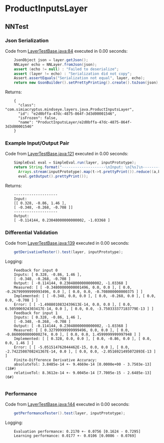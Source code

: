 # ProductInputsLayer
## NNTest
### Json Serialization
Code from [LayerTestBase.java:84](../../../../../../../../../MindsEye/src/test/java/com/simiacryptus/mindseye/layers/LayerTestBase.java#L84) executed in 0.00 seconds: 
```java
    JsonObject json = layer.getJson();
    NNLayer echo = NNLayer.fromJson(json);
    assert (echo != null) : "Failed to deserialize";
    assert (layer != echo) : "Serialization did not copy";
    Assert.assertEquals("Serialization not equal", layer, echo);
    return new GsonBuilder().setPrettyPrinting().create().toJson(json);
```

Returns: 

```
    {
      "class": "com.simiacryptus.mindseye.layers.java.ProductInputsLayer",
      "id": "e2d0bffa-47dc-4875-864f-3d3d00001546",
      "isFrozen": false,
      "name": "ProductInputsLayer/e2d0bffa-47dc-4875-864f-3d3d00001546"
    }
```



### Example Input/Output Pair
Code from [LayerTestBase.java:121](../../../../../../../../../MindsEye/src/test/java/com/simiacryptus/mindseye/layers/LayerTestBase.java#L121) executed in 0.00 seconds: 
```java
    SimpleEval eval = SimpleEval.run(layer, inputPrototype);
    return String.format("--------------------\nInput: \n[%s]\n--------------------\nOutput: \n%s",
      Arrays.stream(inputPrototype).map(t->t.prettyPrint()).reduce((a,b)->a+",\n"+b).get(),
      eval.getOutput().prettyPrint());
```

Returns: 

```
    --------------------
    Input: 
    [[ 0.328, -0.86, 1.46 ],
    [ -0.348, -0.268, -0.708 ]]
    --------------------
    Output: 
    [ -0.114144, 0.23048000000000002, -1.03368 ]
```



### Differential Validation
Code from [LayerTestBase.java:139](../../../../../../../../../MindsEye/src/test/java/com/simiacryptus/mindseye/layers/LayerTestBase.java#L139) executed in 0.00 seconds: 
```java
    getDerivativeTester().test(layer, inputPrototype);
```
Logging: 
```
    Feedback for input 0
    Inputs: [ 0.328, -0.86, 1.46 ],
    [ -0.348, -0.268, -0.708 ]
    Output: [ -0.114144, 0.23048000000000002, -1.03368 ]
    Measured: [ [ -0.34800000000001496, 0.0, 0.0 ], [ 0.0, -0.26799999999993496, 0.0 ], [ 0.0, 0.0, -0.708000000000375 ] ]
    Implemented: [ [ -0.348, 0.0, 0.0 ], [ 0.0, -0.268, 0.0 ], [ 0.0, 0.0, -0.708 ] ]
    Error: [ [ -1.4988010832439613E-14, 0.0, 0.0 ], [ 0.0, 6.505906924303417E-14, 0.0 ], [ 0.0, 0.0, -3.750333377183779E-13 ] ]
    Feedback for input 1
    Inputs: [ 0.328, -0.86, 1.46 ],
    [ -0.348, -0.268, -0.708 ]
    Output: [ -0.114144, 0.23048000000000002, -1.03368 ]
    Measured: [ [ 0.32799999999999496, 0.0, 0.0 ], [ 0.0, -0.8600000000000274, 0.0 ], [ 0.0, 0.0, 1.4599999999997948 ] ]
    Implemented: [ [ 0.328, 0.0, 0.0 ], [ 0.0, -0.86, 0.0 ], [ 0.0, 0.0, 1.46 ] ]
    Error: [ [ -5.051514762044462E-15, 0.0, 0.0 ], [ 0.0, -2.7422508708241367E-14, 0.0 ], [ 0.0, 0.0, -2.0516921495072893E-13 ] ]
    Finite-Difference Derivative Accuracy:
    absoluteTol: 3.8485e-14 +- 9.4669e-14 [0.0000e+00 - 3.7503e-13] (18#)
    relativeTol: 8.3612e-14 +- 9.0045e-14 [7.7005e-15 - 2.6485e-13] (6#)
    
```

### Performance
Code from [LayerTestBase.java:144](../../../../../../../../../MindsEye/src/test/java/com/simiacryptus/mindseye/layers/LayerTestBase.java#L144) executed in 0.00 seconds: 
```java
    getPerformanceTester().test(layer, inputPrototype);
```
Logging: 
```
    Evaluation performance: 0.2170 +- 0.0756 [0.1624 - 0.7295]
    Learning performance: 0.0177 +- 0.0106 [0.0086 - 0.0769]
    
```

